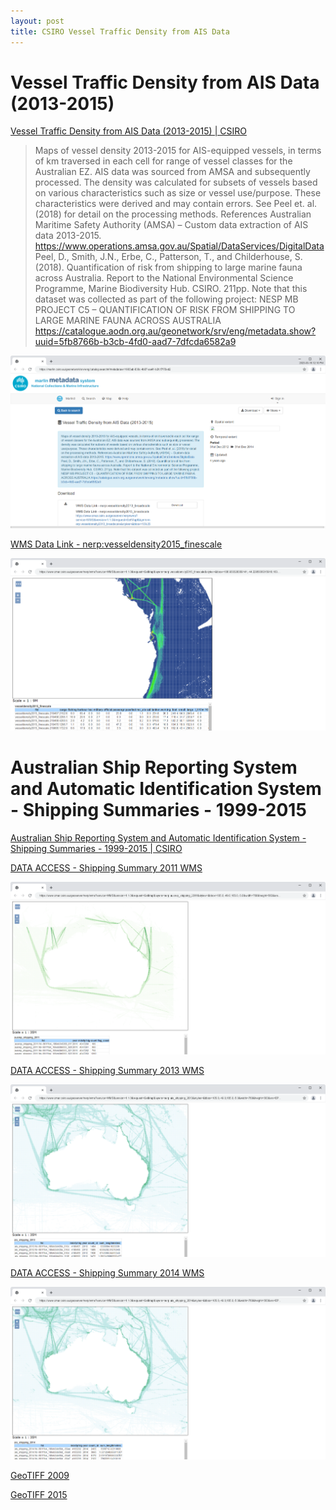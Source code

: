 ```yaml
---
layout: post
title: CSIRO Vessel Traffic Density from AIS Data
---
```


# Vessel Traffic Density from AIS Data (2013-2015)

[Vessel Traffic Density from AIS Data (2013-2015) \| CSIRO](https://marlin.csiro.au/geonetwork/srv/eng/catalog.search#/metadata/e11903ab-836c-4b67-aa41-b2fcf7f70ed2)

> Maps of vessel density 2013-2015 for AIS-equipped vessels, in terms of km traversed in each cell for range of vessel classes for the Australian EZ.
> AIS data was sourced from AMSA and subsequently processed. The density was calculated for subsets of vessels based on various characteristics such as
> size or vessel use/purpose. These characteristics were derived and may contain errors. See Peel et. al. (2018) for detail on the processing methods. 
> References Australian Maritime Safety Authority (AMSA) – Custom data extraction of AIS data 2013-2015.
> <https://www.operations.amsa.gov.au/Spatial/DataServices/DigitalData> Peel, D., Smith, J.N., Erbe, C., Patterson, T., and Childerhouse, S. (2018).
> Quantification of risk from shipping to large marine fauna across Australia. Report to the National Environmental Science Programme, Marine
> Biodiversity Hub. CSIRO. 211pp. Note that this dataset was collected as part of the following project:
> NESP MB PROJECT C5 – QUANTIFICATION OF RISK FROM SHIPPING TO LARGE MARINE FAUNA ACROSS AUSTRALIA
> <https://catalogue.aodn.org.au/geonetwork/srv/eng/metadata.show?uuid=5fb8766b-b3cb-4fd0-aad7-7dfcda6582a9>

![CSIRO Marlin3](/images/CSIRO/Marlin3-Marlin-CSIRO-Oceans-and-Atmosphere-Metadata-Catalogue.png)

[WMS Data Link - nerp:vesseldensity2015_finescale](https://www.cmar.csiro.au/geoserver/nerp/wms?service=WMS&version=1.1.0&request=GetMap&layers=nerp:vesseldensity2015_finescale&styles=&bbox=108.930328369141,-44.2295036315918,163.403015136719,-11.3371658325195&width=768&height=463&srs=EPSG:4326&format=application/openlayers)

![vesseldensity2015_finescale](/images/CSIRO/vesseldensity2015_finescale.png)

# Australian Ship Reporting System and Automatic Identification System - Shipping Summaries - 1999-2015

[Australian Ship Reporting System and Automatic Identification System - Shipping Summaries - 1999-2015 \| CSIRO](https://marlin.csiro.au/geonetwork/srv/eng/catalog.search#/metadata/b8135966-33c6-4a1c-bcbc-d797c2a1155f)

[DATA ACCESS - Shipping Summary 2011 WMS](https://www.cmar.csiro.au/geoserver/nerp/wms?service=WMS&version=1.1.0&request=GetMap&layers=nerp:ausrep_shipping_2011&styles=&bbox=105.0,-49.0,165.0,-5.0&width=768&height=563&srs=EPSG:4326&format=application/openlayers)

![Shipping Summary 2011 WMS](/images/CSIRO/Shipping_Summary_2011.png)

[DATA ACCESS - Shipping Summary 2013 WMS](https://www.cmar.csiro.au/geoserver/nerp/wms?service=WMS&version=1.1.0&request=GetMap&layers=nerp:ais_shipping_2013&styles=&bbox=105.0,-49.0,165.0,-5.0&width=768&height=563&srs=EPSG:4326&format=application/openlayers)

![Shipping Summary 2013 WMS](/images/CSIRO/Shipping_Summary_2013.png)

[DATA ACCESS - Shipping Summary 2014 WMS](https://www.cmar.csiro.au/geoserver/nerp/wms?service=WMS&version=1.1.0&request=GetMap&layers=nerp:ais_shipping_2014&styles=&bbox=105.0,-49.0,165.0,-5.0&width=768&height=563&srs=EPSG:4326&format=application/openlayers)

![Shipping Summary 2014 WMS](/images/CSIRO/Shipping_Summary_2014.png)

[GeoTIFF 2009](/images/CSIRO/nerp-ausrep_shipping_2009.tif)

[GeoTIFF 2015](/images/CSIRO/nerp-ais_shipping_2015.tif)